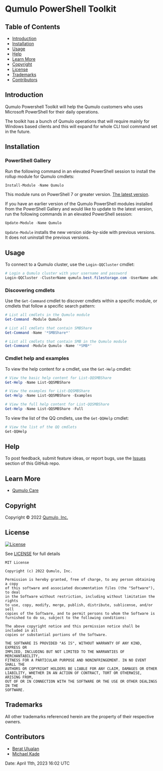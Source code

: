 # Qumulo PowerShell Toolkit

## Table of Contents

   * [Introduction](#introduction)
   * [Installation](#installation)
   * [Usage](#usage)
   * [Help](#help)
   * [Learn More](#learn-more)
   * [Copyright](#copyright)
   * [License](#license)
   * [Trademarks](#trademarks)
   * [Contributors](#contributors)

## Introduction

Qumulo Powershell Toolkit will help the Qumulo customers who uses Microsoft PowerShell for their daily operations.

The toolkit has a bunch of Qumulo operations that will require mainly for Windows based clients and this will expand for whole CLI tool command set in the future.

## Installation

### PowerShell Gallery

Run the following command in an elevated PowerShell session to install the rollup module for Qumulo cmdlets:

```powershell
Install-Module -Name Qumulo
```

This module runs on PowerShell 7 or greater version. [The latest version](https://github.com/PowerShell/PowerShell/releases/latest). 

If you have an earlier version of the Qumulo PowerShell modules installed from the PowerShell Gallery and would like to update to the latest version, run the following commands in an elevated PowerShell session:

```powershell
Update-Module -Name Qumulo
```

`Update-Module` installs the new version side-by-side with previous versions. It does not uninstall the previous versions.

## Usage

To connect to a Qumulo cluster, use the `Login-QQCluster` cmdlet:

```powershell
# Login a Qumulo cluster with your username and password
Login-QQCluster -ClusterName qumulo.best.filestorage.com -UserName admin -Password *********
```
### Discovering cmdlets

Use the `Get-Command` cmdlet to discover cmdlets within a specific module, or cmdlets that follow a specific search pattern:

```powershell
# List all cmdlets in the Qumulo module
Get-Command -Module Qumulo

# List all cmdlets that contain SMBShare
Get-Command -Name '*SMBShare*'

# List all cmdlets that contain SMB in the Qumulo module
Get-Command -Module Qumulo -Name '*SMB*'
```

### Cmdlet help and examples

To view the help content for a cmdlet, use the `Get-Help` cmdlet:

```powershell
# View the basic help content for List-QQSMBShare
Get-Help -Name List-QQSMBShare

# View the examples for List-QQSMBShare
Get-Help -Name List-QQSMBShare -Examples

# View the full help content for List-QQSMBShare
Get-Help -Name List-QQSMBShare -Full
```

To view the list of the QQ cmdlets, use the `Get-QQHelp` cmdlet:

```powershell
# View the list of the QQ cmdlets
Get-QQHelp
``` 

## Help

To post feedback, submit feature ideas, or report bugs, use the [Issues](https://github.com/Qumulo/PowershellToolkit/issues) section of this GitHub repo.

## Learn More

* [Qumulo Care](https://care.qumulo.com)

## Copyright

Copyright © 2022 [Qumulo, Inc.](https://qumulo.com)

## License

[![License](https://img.shields.io/badge/license-MIT-green)](https://opensource.org/licenses/MIT)

See [LICENSE](LICENSE) for full details

    MIT License
    
    Copyright (c) 2022 Qumulo, Inc.
    
    Permission is hereby granted, free of charge, to any person obtaining a copy
    of this software and associated documentation files (the "Software"), to deal
    in the Software without restriction, including without limitation the rights
    to use, copy, modify, merge, publish, distribute, sublicense, and/or sell
    copies of the Software, and to permit persons to whom the Software is
    furnished to do so, subject to the following conditions:
    
    The above copyright notice and this permission notice shall be included in all
    copies or substantial portions of the Software.
    
    THE SOFTWARE IS PROVIDED "AS IS", WITHOUT WARRANTY OF ANY KIND, EXPRESS OR
    IMPLIED, INCLUDING BUT NOT LIMITED TO THE WARRANTIES OF MERCHANTABILITY,
    FITNESS FOR A PARTICULAR PURPOSE AND NONINFRINGEMENT. IN NO EVENT SHALL THE
    AUTHORS OR COPYRIGHT HOLDERS BE LIABLE FOR ANY CLAIM, DAMAGES OR OTHER
    LIABILITY, WHETHER IN AN ACTION OF CONTRACT, TORT OR OTHERWISE, ARISING FROM,
    OUT OF OR IN CONNECTION WITH THE SOFTWARE OR THE USE OR OTHER DEALINGS IN THE
    SOFTWARE.

## Trademarks

All other trademarks referenced herein are the property of their respective owners.

## Contributors

 - [Berat Ulualan](https://github.com/beratulualan)
 - [Michael Kade](https://github.com/mikekade)

Date: April 11th, 2023 16:02 UTC
